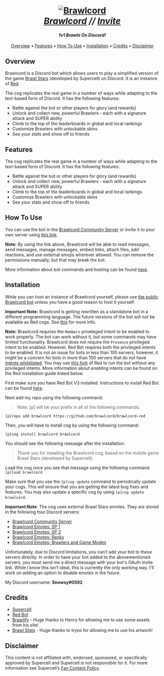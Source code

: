 <h1 align="center">
  <br>
  <a href="https://brawlcord.github.io/">
    <img src="https://i.imgur.com/iB0wEQY.png" alt="Brawlcord">
  </a>
  <br>
  <i> <a href="https://brawlcord.github.io/">Brawlcord</a> // <a href="https://discord.com/oauth2/authorize?client_id=644118957917208576&scope=bot&permissions=322624&scope=bot">Invite</a></i>
</h1>

<h4 align="center"><i>1v1 Brawls On Discord!</i></h4>

<p align="center">
  <a href="#overview">Overview</a>
  •
  <a href="#features">Features</a>
  •
  <a href="#how-to-use">How To Use</a>
  •
  <a href="#installation">Installation</a>
  •
  <a href="#credits">Credits</a>
  •
  <a href="#disclaimer">Disclaimer</a>
</p>

## Overview

Brawlcord is a Discord bot which allows users to play a simplified version of the game [Brawl Stars](https://brawlstars.com) (developed by Supercell) on Discord. It is an instance of [Red](https://github.com/Cog-Creators/Red-DiscordBot).

The cog replicates the real game in a number of ways while adapting to the text-based form of Discord. It has the following features:

- Battle against the bot or other players for glory (and rewards)
- Unlock and collect new, powerful Brawlers - each with a signature attack and SUPER ability
- Climb to the top of the leaderboards in global and local rankings
- Customize Brawlers with unlockable skins
- See your stats and show off to friends

## Features

The cog replicates the real game in a number of ways while adapting to the text-based form of Discord. It has the following features:

- Battle against the bot or other players for glory (and rewards)
- Unlock and collect new, powerful Brawlers - each with a signature attack and SUPER ability
- Climb to the top of the leaderboards in global and local rankings
- Customize Brawlers with unlockable skins
- See your stats and show off to friends

## How To Use

You can use the bot in the [Brawlcord Community Server](https://discord.gg/7zJ3PbJ) or invite it to your own server using [this link](https://discord.com/oauth2/authorize?client_id=644118957917208576&scope=bot&permissions=322624&scope=bot).

**Note:** By using the link above, Brawlcord will be able to read messages, send messages, manage messages, embed links, attach files, add reactions, and use external emojis wherever allowed. You can remove the permissions manually, but that may break the bot.

More information about bot commands and hosting can be found [here](https://brawlcord.github.io/).

## Installation

While you can host an instance of Brawlcord yourself, please use [the public Brawlcord bot](https://discord.com/oauth2/authorize?client_id=644118957917208576&scope=bot&permissions=322624&scope=bot) unless you have a good reason to host it yourself.

**Important Note:** Brawlcord is getting rewritten as a standalone bot in a different programming language. The future versions of the bot will not be available as Red cogs. See [this](https://brawlcord.github.io/discontinuing-red) for more info.

**Note:** Brawlcord requires the `Members` priveleged intent to be enabled to work properly. The bot can work without it, but some commands may have limited functionality. Brawlcord does not require the `Presence` privileged intent to be enabled. However, Red Bot requires both the privileged intents to be enabled. It is not an issue for bots in less than 100 servers, however, it might be a concern for bots in more than 100 servers that do not have [intents whitelisted](https://support.discord.com/hc/en-us/articles/360040720412-Bot-Verification-and-Data-Whitelisting#privileged-intent-whitelisting). You may use [this fork](https://github.com/snowsee/Red-DiscordBot) of Red to run the bot without any privileged intents. More information about enabling intents can be found on the Red installation guide linked below.

First make sure you have Red Bot V3 installed. Instructions to install Red Bot can be found [here](https://github.com/Cog-Creators/Red-DiscordBot#installation).

Next add my repo using the following command:

> Note: [p] will be your prefix in all of the following commands.

`[p]repo add brawlcord https://github.com/brawlcord/brawlcord-red`

Then, you will have to install cog by using the following command:

`[p]cog install brawlcord brawlcord`

You should see the following message after the installation:

> Thank you for installing the Brawlcord cog, based on the mobile game Brawl Stars (developed by Supercell).

Load the cog once you see that message using the following command:
`[p]load brawlcord`

Make sure that you use the `[p]cog update` command to periodically update your cogs. This will ensure that you are getting the latest bug fixes and features. You may also update a specific cog by using `[p]cog update brawlcord`.

**Important Note**: The cog uses external Brawl Stars emotes. They are stored in the following four Discord servers:

- [Brawlcord Community Server](https://discord.gg/7zJ3PbJ)
- [Brawlcord Emotes: SP 1](https://discord.gg/rxZaMmN)
- [Brawlcord Emotes: SP 2](https://discord.gg/HydSxwW)
- [Brawlcord Emotes: Ranks](https://discord.gg/5tT88HM)
- [Brawlcord Emotes: Brawlers and Game Modes](https://discord.gg/77Edmna)

Unfortunately, due to Discord limitations, you can't add your bot to these servers directly. In order to have your bot added to the abovementioned servers, you must send me a direct message with your bot's OAuth invite link. While I know this isn't ideal, this is currently the only working way. I'll work on adding an option to disable emotes in the future.

My Discord username: **Snowsy#0592**

## Credits

- [Supercell](https://supercell.com/en/)
- [Red Bot](https://github.com/Cog-Creators/Red-DiscordBot)
- [Brawlify](https://brawlify.com) - Huge thanks to Henry for allowing me to use some assets from his site!
- [Brawl Stats](https://brawlstats.com) - Huge thanks to tryso for allowing me to use his artwork!

## Disclaimer

This content is not affiliated with, endorsed, sponsored, or specifically approved by Supercell and Supercell is not responsible for it. For more information see Supercell’s [Fan Content Policy](www.supercell.com/fan-content-policy).
